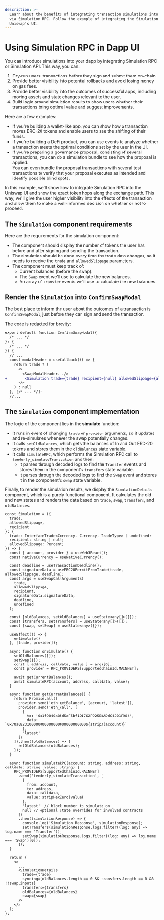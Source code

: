 ```yaml
---
description: >-
  Learn about the benefits of integrating transaction simulations into your dapp
  via Simulation RPC. Follow the example of integrating the Simulation RPC into
  Uniswap's UI.
---
```


# Using Simulation RPC in Dapp UI

You can introduce simulations into your dapp by integrating Simulation RPC or Simulation API. This way, you can:

1. Dry-run users' transactions before they sign and submit them on-chain.
2. Provide better visibility into potential rollbacks and avoid losing money on gas fees.
3. Provide better visibility into the outcomes of successful apps, including moving assets and state changes relevant to the user.
4. Build logic around simulation results to show users whether their transactions bring optimal value and suggest improvements.&#x20;

Here are a few examples:&#x20;

* If you're building a wallet-like app, you can show how a transaction moves ERC-20 tokens and enable users to see the shifting of their funds.
* If you're building a DeFi product, you can use events to analyze whether a transaction meets the optimal conditions set by the user in the UI.
* If you're preparing a governance proposal, consisting of several transactions, you can do a simulation bundle to see how the proposal is applied.\
  You can even bundle the proposal transactions with several test transactions to verify that your proposal executes as intended and identify possible blind spots.

In this example, we'll show how to integrate Simulation RPC into the Uniswap UI and show the exact token hops along the exchange path. This way, we'll give the user higher visibility into the effects of the transaction and allow them to make a well-informed decision on whether or not to proceed.



## The `Simulation` component requirements

Here are the requirements for the simulation component:

* The component should display the number of tokens the user has before and after signing and sending the transaction.
* The simulation should be done every time the trade data changes, so it needs to receive the `trade` and `allowedSlippage` parameters.&#x20;
* The component must keep track of:
  * Current balances (before the swap).
  * The `Swap` event we'll use to calculate the new balances.
  * An array of `Transfer` events we'll use to calculate the new balances.

## Render the `Simulation` into `ConfirmSwapModal`

The best place to inform the user about the outcomes of a transaction is `ConfirmSwapModal`, just before they can sign and send the transaction.

The code is redacted for brevity:

```diff
export default function ConfirmSwapModal({
  /* ... */
}: {
  /* ... */
}) {
  // ...
  const modalHeader = useCallback(() => {
    return trade ? (
      <>
        <SwapModalHeader.../>
+        <Simulation trade={trade} recipient={null} allowedSlippage={allowedSlippage} />
      </>
    ) : null
  }, [/* ... */])
  //...

```

## The `Simulation` component implementation

The logic of the component lies in the **simulate** function:

* It runs in event of changing `trade` or `provider` arguments, so it updates and re-simulates whenever the swap potentially changes.
* It calls `setOldBalances`, which gets the balances of In and Out ERC-20 tokens and stores them in the `oldBalances` state variable.
* It calls `simulateRPC`, which performs the Simulation RPC call to `tenderly_simulateTranscation` and then:
  * It parses through decoded logs to find the `Transfer` events and stores them in the component's `transfers` state variable.
  * It parses through the decoded logs to find the `Swap` event and stores it in the component's `swap` state variable.

Finally, to render the simulation results, we display the `SimulationDetails` component, which is a purely functional component. It calculates the old and new states and renders the data based on `trade`, `swap`, `transfers`, and `oldBalances`.

```tsx
const Simulation = ({
  trade,
  allowedSlippage,
  recipient
}: {
  trade: InterfaceTrade<Currency, Currency, TradeType> | undefined;
  recipient: string | null;
  allowedSlippage: Percent;
}) => {
  const { account, provider } = useWeb3React();
  const nativeCurrency = useNativeCurrency();

  const deadline = useTransactionDeadline();
  const signatureData = useERC20PermitFromTrade(trade, allowedSlippage, deadline);
  const args = useSwapCallArguments(
    trade,
    allowedSlippage,
    recipient,
    signatureData.signatureData,
    deadline,
    undefined
  );

  const [oldBalances, setOldBalances] = useState<any[]>([]);
  const [transfers, setTransfers] = useState<any[]>([]);
  const [swap, setSwap] = useState<any>({});

  useEffect(() => {
    onSimulate();
  }, [trade, provider]);

  async function onSimulate() {
    setOldBalances([]);
    setSwap({});
    const { address, calldata, value } = args[0];
    const provider = RPC_PROVIDERS[SupportedChainId.MAINNET];

    await getCurrentBalances();
    await simulateRPC(account, address, calldata, value);
  }

  async function getCurrentBalances() {
    return Promise.all([
      provider.send('eth_getBalance', [account, 'latest']),
      provider.send('eth_call', [
        {
          to: '0x1f9840a85d5aF5bf1D1762F925BDADdC4201F984',
          data: `0x70a0823100000000000000000000000000${stripX(account)}`
        },
        'latest'
      ])
    ]).then((oldBalances) => {
      setOldBalances(oldBalances);
    });
  }

  async function simulateRPC(account: string, address: string, calldata: string, value: string) {
    RPC_PROVIDERS[SupportedChainId.MAINNET]
      .send('tenderly_simulateTransaction', [
        {
          from: account,
          to: address,
          data: calldata,
          value: stripHexZero(value)
        },
        'latest', // block number to simulate on
        null // optional state overrides for involved contracts
      ])
      .then((simulationResponse) => {
        console.log('Simulation Response', simulationResponse);
        setTransfers(simulationResponse.logs.filter((log: any) => log.name === 'Transfer'));
        setSwap(simulationResponse.logs.filter((log: any) => log.name === 'Swap')[0]);
      });
  }

  return (
    <>
      ...
      <SimulationDetails
        trade={trade}
        syncing={oldBalances.length == 0 && transfers.length == 0 && !!swap.inputs}
        transfers={transfers}
        oldBalances={oldBalances}
        swap={swap}
      />
    </>
  );
};
```
